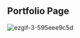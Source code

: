 ## Portfolio Page
![ezgif-3-595eee9c5d](https://github.com/Batuhanbyr/Bootstrap/assets/95686987/32dcf9bf-d898-4363-af9d-53fb623197d6)
